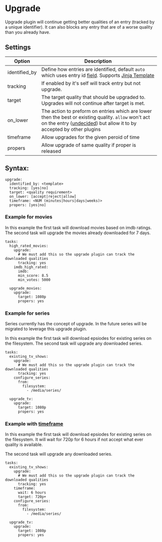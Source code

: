 # Upgrade
Upgrade plugin will continue getting better qualities of an entry (tracked by a unique identifier). It can also blocks any entry that are of a worse quality than you already have.

## Settings

| **Option** | **Description** |
| --- | --- |
| identified_by | Define how entries are identified, default `auto` which uses entry id [field](https://flexget.com/Entry). Supports [Jinja Template](https://flexget.com/Jinja) |
| tracking | If enabled by it's self will track entry but not upgrade. |
| target | The target quality that should be upgraded to. Upgrades will not continue after target is met. |
| on_lower | The action to preform on entries which are lower then the best or existing quality. `allow` won't act on the entry ([undecided](https://flexget.com/FilterOperations))  but allow it to by accepted by other plugins |
| timeframe | Allow upgrades for the given peroid of time |
| propers | Allow upgrade of same quality if proper is released |


## Syntax:

```
upgrade:
  identified_by: <template>
  tracking: [yes|no]
  target: <quality requirement>
  on_lower: [accept|reject|allow]
  timeframe: <NUM (minutes|hours|days|weeks)>
  propers: [yes|no]
```

### Example for movies
In this example the first task will download movies based on imdb ratings. The second task will upgrade the movies already downloaded for 7 days.

```
tasks:
  high_rated_movies:
    upgrade:
      # We must add this so the upgrade plugin can track the downloaded qualities
      tracking: yes
    imdb_high_rated:
      imdb:
      min_score: 8.5
      min_votes: 5000

  upgrade_movies:
    upgrade:
      target: 1080p
      propers: yes
```

### Example for series

Series currently has the concept of upgrade. In the future series will be migrated to leverage this upgrade plugin.

In this example the first task will download epsiodes for existing series on the filesystem. The second task will upgrade any downloaded series.

```
tasks:
  existing_tv_shows:
    upgrade:
      # We must add this so the upgrade plugin can track the downloaded qualities
      tracking: yes
    configure_series:
      from:
        filesystem:
          - /media/series/

  upgrade_tv:
    upgrade:
      target: 1080p
      propers: yes
```

### Example with [timeframe](https://flexget.com/Plugins/timeframe)

In this example the first task will download epsiodes for existing series on the filesystem. It will wait for 720p for 6 hours if not accept what ever quality is available.

The second task will upgrade any downloaded series.

```
tasks:
  existing_tv_shows:
    upgrade:
      # We must add this so the upgrade plugin can track the downloaded qualities
      tracking: yes
    timeframe:
      wait: 6 hours
      target: 720p+
    configure_series:
      from:
        filesystem:
          - /media/series/

  upgrade_tv:
    upgrade:
      target: 1080p
      propers: yes
```



